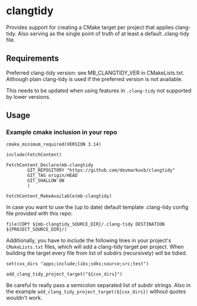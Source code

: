 # clangtidy
Provides support for creating a CMake target per project that applies clang-tidy. Also serving as the single point of truth of at least a default .clang-tidy file.

## Requirements

Preferred clang-tidy version: see MB_CLANGTIDY_VER in CMakeLists.txt.
Although plain clang-tidy is used if the preferred version is not
available.

This needs to be updated when using features in `.clang-tidy`
not supported by lower versions.

## Usage

### Example cmake inclusion in your repo

```
cmake_minimum_required(VERSION 3.14)

include(FetchContent)

FetchContent_Declare(mb-clangtidy
        GIT_REPOSITORY "https://github.com/devmarkusb/clangtidy"
        GIT_TAG origin/HEAD
        GIT_SHALLOW ON
        )

FetchContent_MakeAvailable(mb-clangtidy)
```

In case you want to use the (up to date) default template .clang-tidy config file provided with this repo:
```
file(COPY ${mb-clangtidy_SOURCE_DIR}/.clang-tidy DESTINATION ${PROJECT_SOURCE_DIR}/)
```

Additionally, you have to include the following lines in your project's
`CMakeLists.txt` files, which will add a clang-tidy target per project.
When building the target every file from list of subdirs (recursively) will
be tidied.
```
set(cxx_dirs "apps;include;libs;sdks;source;src;test")

add_clang_tidy_project_target("${cxx_dirs}")
```
Be careful to really pass a semicolon separated list of subdir strings.
Also in the example `add_clang_tidy_project_target(${cxx_dirs})` without
quotes wouldn't work.
